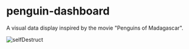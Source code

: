 # penguin-dashboard
A visual data display inspired by the movie "Penguins of Madagascar".


![selfDestruct](https://user-images.githubusercontent.com/23216537/114616507-efe78900-9c74-11eb-9bf4-56033a5171b8.png)
